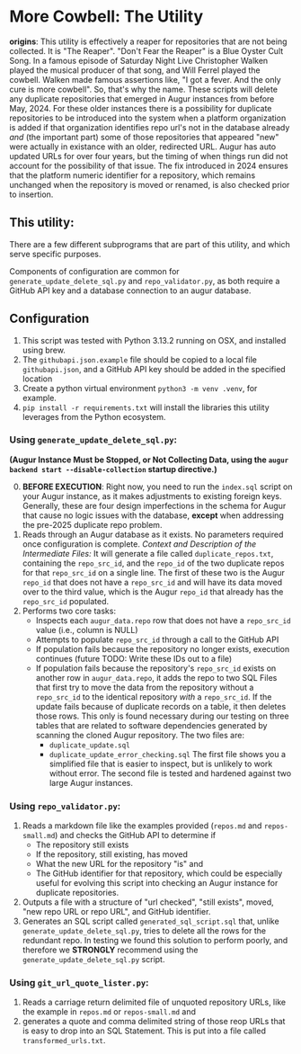 # More Cowbell: The Utility
**origins**: This utility is effectively a reaper for repositories that are not being collected. It is "The Reaper". "Don't Fear the Reaper" is a Blue Oyster Cult Song. In a famous episode of Saturday Night Live Christopher Walken played the musical producer of that song, and Will Ferrel played the cowbell. Walken made famous assertions like, "I got a fever. And the only cure is more cowbell". So, that's why the name. These scripts will delete any duplicate repositories that emerged in Augur instances from before May, 2024. For these older instances there is a possibility for duplicate repositories to be introduced into the system when a platform organization is added if that organization identifies repo url's not in the database already *and* (the important part) some of those repositories that appeared "new" were actually in existance with an older, redirected URL. Augur has auto updated URLs for over four years, but the timing of when things run did not account for the possibility of that issue. The fix introduced in 2024 ensures that the platform numeric identifier for a repository, which remains unchanged when the repository is moved or renamed, is also checked prior to insertion. 

## This utility: 
There are a few different subprograms that are part of this utility, and which serve specific purposes. 

Components of configuration are common for `generate_update_delete_sql.py` and `repo_validator.py`, as both require a GitHub API key and a database connection to an augur database. 

## Configuration
1. This script was tested with Python 3.13.2 running on OSX, and installed using brew. 
2. The `githubapi.json.example` file should be copied to a local file `githubapi.json`, and a GitHub API key should be added in the specified location
3. Create a python virtual environment `python3 -m venv .venv`, for example. 
4. `pip install -r requirements.txt` will install the libraries this utility leverages from the Python ecosystem. 

### Using `generate_update_delete_sql.py`: 

**(Augur Instance Must be Stopped, or Not Collecting Data, using the `augur backend start --disable-collection` startup directive.)**

0. **BEFORE EXECUTION**: Right now, you need to run the `index.sql` script on your Augur instance, as it makes adjustments to existing foreign keys. Generally, these are four design imperfections in the schema for Augur that cause no logic issues with the database, **except** when addressing the pre-2025 duplicate repo problem. 
1. Reads through an Augur database as it exists. No parameters required once configuration is complete. _Context and Description of the Intermediate Files:_ It will generate a file called `duplicate_repos.txt`, containing the `repo_src_id`, and the `repo_id` of the two duplicate repos for that `repo_src_id` on a single line. The first of these two is the Augur `repo_id` that does not have a `repo_src_id` and will have its data moved over to the third value, which is the Augur `repo_id` that already has the `repo_src_id` populated. 
2. Performs two core tasks: 
    * Inspects each `augur_data.repo` row that does not have a `repo_src_id` value (i.e., column is NULL)
    * Attempts to populate `repo_src_id` through a call to the GitHub API
    * If population fails because the repository no longer exists, execution continues (future TODO: Write these IDs out to a file)
    * If population fails because the repository's `repo_src_id` exists on another row in `augur_data.repo`, it adds the repo to two SQL Files that first try to move the data from the repository without a `repo_src_id` to the identical repository *with* a `repo_src_id`. If the update fails because of duplicate records on a table, it then deletes those rows. This only is found necessary during our testing on three tables that are related to software dependencies generated by scanning the cloned Augur repository. The two files are: 
        - `duplicate_update.sql`
        - `duplicate_update_error_checking.sql` 
    The first file shows you a simplified file that is easier to inspect, but is unlikely to work without error. The second file is tested and hardened against two large Augur instances. 

### Using `repo_validator.py`: 
1. Reads a markdown file like the examples provided (`repos.md` and `repos-small.md`) and checks the GitHub API to determine if 
    * The repository still exists
    * If the repository, still existing, has moved
    * What the new URL for the repository "is" and 
    * The GitHub identifier for that repository, which could be especially useful for evolving this script into checking an Augur instance for duplicate repositories. 
2. Outputs a file with a structure of "url checked", "still exists", moved, "new repo URL or repo URL", and GitHub identifier. 
3. Generates an SQL script called `generated_sql_script.sql` that, unlike `generate_update_delete_sql.py`, tries to delete all the rows for the redundant repo. In testing we found this solution to perform poorly, and therefore we **STRONGLY** recommend using the `generate_update_delete_sql.py` script. 

### Using `git_url_quote_lister.py`: 
1. Reads a carriage return delimited file of unquoted repository URLs, like the example in `repos.md` or `repos-small.md` and 
2. generates a quote and comma delimited string of those reop URLs that is easy to drop into an SQL Statement. This is put into a file called `transformed_urls.txt`. 
